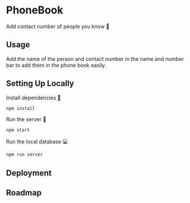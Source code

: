 # PhoneBook

Add contact number of people you know :man:

## Usage

Add the name of the person and contact number in the name and number bar to add them in the phone book easily.

## Setting Up Locally

Install dependencies :star2:

```bash
npm install
```

Run the server :rocket:

```bash
npm start
```

Run the local database :computer:

```bash
npm run server
```

## Deployment

## Roadmap
